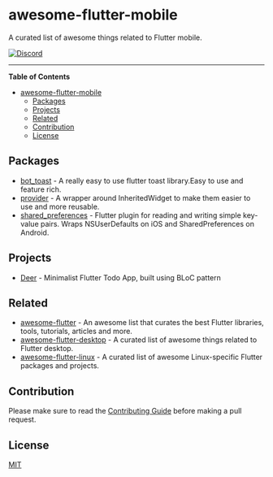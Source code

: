 # awesome-flutter-mobile

A curated list of awesome things related to Flutter mobile.

[![Discord](https://img.shields.io/badge/discord-%237289DA.svg?style=for-the-badge&logo=discord&logoColor=white)](https://discord.gg/vba8W9SF)

---

**Table of Contents**

<!-- START doctoc generated TOC please keep comment here to allow auto update -->
<!-- DON'T EDIT THIS SECTION, INSTEAD RE-RUN doctoc TO UPDATE -->

- [awesome-flutter-mobile](#awesome-flutter-mobile)
  - [Packages](#packages)
  - [Projects](#projects)
  - [Related](#related)
  - [Contribution](#contribution)
  - [License](#license)

<!-- END doctoc generated TOC please keep comment here to allow auto update -->

<!-- AWESOME_LIST_MAKER -->

## Packages
- [bot_toast](https://github.com/MMMzq/bot_toast) - A really easy to use flutter toast library.Easy to use and feature rich.
- [provider](https://github.com/rrousselGit/provider) - A wrapper around InheritedWidget to make them easier to use and more reusable.
- [shared_preferences](https://github.com/flutter/plugins) - Flutter plugin for reading and writing simple key-value pairs. Wraps NSUserDefaults on iOS and SharedPreferences on Android.

## Projects
- [Deer](https://github.com/aleksanderwozniak/deer) - Minimalist Flutter Todo App, built using BLoC pattern

## Related
- [awesome-flutter](https://github.com/Solido/awesome-flutter) - An awesome list that curates the best Flutter libraries, tools, tutorials, articles and more.
- [awesome-flutter-desktop](https://github.com/leanflutter/awesome-flutter-desktop) - A curated list of awesome things related to Flutter desktop.
- [awesome-flutter-linux](https://github.com/jpnurmi/awesome-flutter-linux) - A curated list of awesome Linux-specific Flutter packages and projects.


<!-- AWESOME_LIST_MAKER -->

## Contribution

Please make sure to read the [Contributing Guide](./CONTRIBUTING.md) before making a pull request.

## License

[MIT](./LICENSE)
